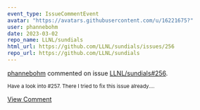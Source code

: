 ```yaml
---
event_type: IssueCommentEvent
avatar: "https://avatars.githubusercontent.com/u/16221675?"
user: phannebohm
date: 2023-03-02
repo_name: LLNL/sundials
html_url: https://github.com/LLNL/sundials/issues/256
repo_url: https://github.com/LLNL/sundials
---
```


<a href='https://github.com/phannebohm' target='_blank'>phannebohm</a> commented on issue <a href='https://github.com/LLNL/sundials/issues/256' target='_blank'>LLNL/sundials#256</a>.

<small>Have a look into #257. There I tried to fix this issue already....</small>

<a href='https://github.com/LLNL/sundials/issues/256' target='_blank'>View Comment</a>